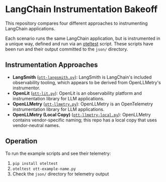 # LangChain Instrumentation Bakeoff

This repository compares four different approaches to instrumenting LangChain applications.

Each scenario runs the same LangChain application, but is instrumented in a unique way, defined and run via an
[oteltest](https://github.com/pmcollins/oteltest) script. These scripts have been run and their output committed to the
`json/` directory.

## Instrumentation Approaches

- **LangSmith** ([`ott-langsmith.py`](ott-langsmith.py)): LangSmith is LangChain's included observability tooling, which appears to be derived from OpenLLMetry's instrumentor.
- **OpenLit** ([`ott-lit.py`](ott-lit.py)): OpenLit is an observability platform and instrumentation library for LLM applications.
- **OpenLLMetry** ([`ott-llmetry.py`](ott-llmetry.py)): OpenLLMetry is an OpenTelemetry instrumentation library for LLM applications.
- **OpenLLMetry (Local Copy)** ([`ott-llmetry-local.py`](ott-llmetry-local.py)): OpenLLMetry contains vendor-specific naming; this repo has a local copy that uses vendor-neutral names.

## Operation

To run the example scripts and see their telemetry:

1. `pip install oteltest`
2. `oteltest ott-example-name.py`
3. Check the `json/` directory for telemetry output
